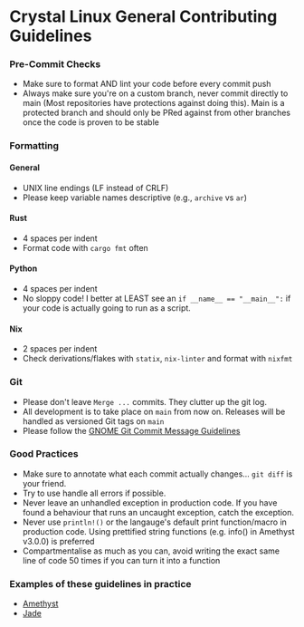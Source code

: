 # Crystal Linux General Contributing Guidelines

### Pre-Commit Checks

- Make sure to format AND lint your code before every commit push
- Always make sure you're on a custom branch, never commit directly to main (Most repositories have protections against doing this). 
  Main is a protected branch and should only be PRed against from other branches once the code is proven to be stable

### Formatting

#### General
- UNIX line endings (LF instead of CRLF)
- Please keep variable names descriptive (e.g., `archive` vs `ar`)

#### Rust
- 4 spaces per indent
- Format code with `cargo fmt` often

#### Python
- 4 spaces per indent
- No sloppy code! I better at LEAST see an `if __name__ == "__main__":` if your code is actually going to run as a script.

#### Nix
- 2 spaces per indent
- Check derivations/flakes with `statix`, `nix-linter` and format with `nixfmt`

### Git

- Please don't leave `Merge ...` commits. They clutter up the git log.
- All development is to take place on `main` from now on. Releases will be handled as versioned Git tags on `main`
- Please follow the [GNOME Git Commit Message Guidelines](https://wiki.gnome.org/Git/CommitMessages)

### Good Practices

- Make sure to annotate what each commit actually changes... `git diff` is your friend.
- Try to use handle all errors if possible.
- Never leave an unhandled exception in production code. If you have found a behaviour that runs an uncaught exception, catch the exception.
- Never use `println!()` or the langauge's default print function/macro in production code. Using prettified string functions (e.g. info() in Amethyst v3.0.0) is
  preferred
- Compartmentalise as much as you can, avoid writing the exact same line of code 50 times if you can turn it into a
  function

### Examples of these guidelines in practice

- [Amethyst](https://github.com/crystal-linux/amethyst)
- [Jade](https://github.com/crystal-linux/jade)
